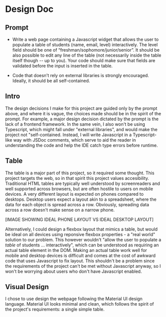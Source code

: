 # Design Doc

## Prompt
 - Write a web page containing a Javascript widget that allows the user to populate a table of students (name, email, level) interactively. The level field should be one of “freshman/sophomore/junior/senior”. It should be also possible to edit any line of the table (not necessarily inside the table itself though -- up to you). Your code should make sure that fields are validated before the input is inserted in the table.

 - Code that doesn’t rely on external libraries is strongly encouraged. Ideally, it should be all self-contained.

## Intro
The design decisions I make for this project are guided only by the prompt above, and where it is vague, the choices made should be in the spirit of the prompt. For example, a major design decision dictated by the prompt is the lack of a frontend framework. In the same vein, I also won't be using Typescript, which might fall under "external libraries", and would make the project not "self-contained. Instead, I will write Javascript in a Typescript-like way with JSDoc comments, which serve to aid the reader in understanding the code and help the IDE catch type errors before runtime.

## Table
The table is a major part of this project, so it required some thought. This project targets the web, so in that spirit this project values accesibility. Traditional HTML tables are typically well understood by screenreaders and well supported across browsers, but are often hostile to users on mobile devices. A very different layout is expected on phones compared to desktops. Desktop users expect a layout akin to a spreadsheet, where the data for each object is spread across a row. Obviously, spreading data across a row doesn't make sense on a narrow phone.

[IMAGE SHOWING IDEAL PHONE LAYOUT VS IDEAL DESKTOP LAYOUT]

Alternatively, I could design a flexbox layout that mimics a table, but would be ideal on all devices using reponsive flexbox properties - a "real world" solution to our problem. This however wouldn't "allow the user to populate a _table_ of students ... interactively", which can be understood as requiring an actual table element in the DOM. Making an actual table work well for mobile and desktop devices is difficult and comes at the cost of awkward code that uses Javascript to fix layout. This shouldn't be a problem since the requirements of the project can't be met without Javascript anyway, so I won't be worrying about users who don't have Javascript enabled.

## Visual Design
I chose to use design the webpage following the Material UI design language. Material UI looks minimal and clean, which follows the spirit of the project's requirements: a single simple table.